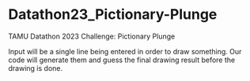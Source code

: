 # Datathon23_Pictionary-Plunge

TAMU Datathon 2023
Challenge: Pictionary Plunge

Input will be a single line being entered in order to draw something. Our code will generate them and guess the final drawing result before the drawing is done.

